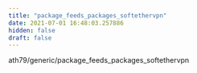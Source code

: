 ```yaml
---
title: "package_feeds_packages_softethervpn"
date: 2021-07-01 16:48:03.257886
hidden: false
draft: false
---
```


ath79/generic/package_feeds_packages_softethervpn

